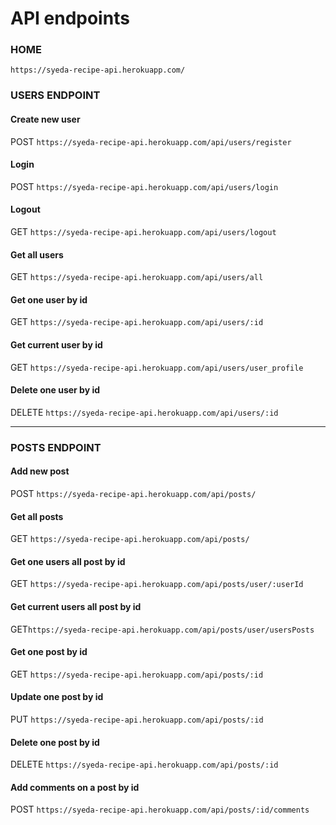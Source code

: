 # API endpoints

### HOME

```
https://syeda-recipe-api.herokuapp.com/
```

### USERS ENDPOINT

#### Create new user

POST `https://syeda-recipe-api.herokuapp.com/api/users/register`

#### Login

POST `https://syeda-recipe-api.herokuapp.com/api/users/login`

#### Logout

GET `https://syeda-recipe-api.herokuapp.com/api/users/logout`

#### Get all users

GET `https://syeda-recipe-api.herokuapp.com/api/users/all`

#### Get one user by id

GET `https://syeda-recipe-api.herokuapp.com/api/users/:id`

#### Get current user by id

GET `https://syeda-recipe-api.herokuapp.com/api/users/user_profile`

#### Delete one user by id

DELETE `https://syeda-recipe-api.herokuapp.com/api/users/:id`

---

### POSTS ENDPOINT

#### Add new post

POST `https://syeda-recipe-api.herokuapp.com/api/posts/`

#### Get all posts

GET `https://syeda-recipe-api.herokuapp.com/api/posts/`

#### Get one users all post by id

GET `https://syeda-recipe-api.herokuapp.com/api/posts/user/:userId`

#### Get current users all post by id

GET`https://syeda-recipe-api.herokuapp.com/api/posts/user/usersPosts`

#### Get one post by id

GET `https://syeda-recipe-api.herokuapp.com/api/posts/:id`

#### Update one post by id

PUT `https://syeda-recipe-api.herokuapp.com/api/posts/:id`

#### Delete one post by id

DELETE `https://syeda-recipe-api.herokuapp.com/api/posts/:id`

#### Add comments on a post by id

POST `https://syeda-recipe-api.herokuapp.com/api/posts/:id/comments`

